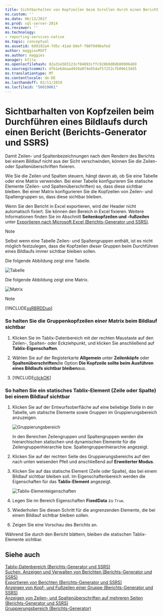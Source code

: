 ```yaml
---
title: Sichtbarhalten von Kopfzeilen beim Scrollen durch einen Bericht (Berichts-Generator und SSRS) | Microsoft-Dokumentation
ms.custom: ''
ms.date: 06/13/2017
ms.prod: sql-server-2014
ms.reviewer: ''
ms.technology:
- reporting-services-native
ms.topic: conceptual
ms.assetid: 6d9192a4-fd5c-41ad-b9ef-f88f9496afed
author: maggiesMSFT
ms.author: maggies
manager: kfile
ms.openlocfilehash: 82a31e583123cf04893cffc928b0d8db80906489
ms.sourcegitcommit: dfb1e6deaa4919a0f4e654af57252cfb09613dd5
ms.translationtype: MT
ms.contentlocale: de-DE
ms.lasthandoff: 02/11/2019
ms.locfileid: "56019061"
---
```

# <a name="keep-headers-visible-when-scrolling-through-a-report-report-builder-and-ssrs"></a>Sichtbarhalten von Kopfzeilen beim Durchführen eines Bildlaufs durch einen Bericht (Berichts-Generator und SSRS)
  Damit Zeilen- und Spaltenbezeichnungen nach dem Rendern des Berichts bei einem Bildlauf nicht aus der Sicht verschwinden, können Sie die Zeilen- oder Spaltenüberschriften fixieren.  
  
 Wie Sie die Zeilen und Spalten steuern, hängt davon ab, ob Sie eine Tabelle oder eine Matrix verwenden. Bei einer Tabelle konfigurieren Sie statische Elemente (Zeilen- und Spaltenüberschriften) so, dass diese sichtbar bleiben. Bei einer Matrix konfigurieren Sie die Kopfzeilen von Zeilen- und Spaltengruppen so, dass diese sichtbar bleiben.  
  
 Wenn Sie den Bericht in Excel exportieren, wird der Header nicht automatisch fixiert. Sie können den Bereich in Excel fixieren. Weitere Informationen finden Sie im Abschnitt **Seitenkopfzeilen und -fußzeilen** unter [Exportieren nach Microsoft Excel (Berichts-Generator und SSRS)](../report-builder/exporting-to-microsoft-excel-report-builder-and-ssrs.md).  
  
> [!NOTE]  
>  Selbst wenn eine Tabelle Zeilen- und Spaltengruppen enthält, ist es nicht möglich festzulegen, dass die Kopfzeilen dieser Gruppen beim Durchführen eines Bildlaufs immer sichtbar bleiben sollen.  
  
 Die folgende Abbildung zeigt eine Tabelle.  
  
 ![Tabelle](../media/table.png "Table")  
  
 Die folgende Abbildung zeigt eine Matrix.  
  
 ![Matrix](../media/matrix.png "Matrix")  
  
> [!NOTE]  
>  [!INCLUDE[ssRBRDDup](../../includes/ssrbrddup-md.md)]  
  
### <a name="to-keep-matrix-group-headers-visible-while-scrolling"></a>So halten Sie die Gruppenkopfzeilen einer Matrix beim Bildlauf sichtbar  
  
1.  Klicken Sie im Tablix-Datenbereich mit der rechten Maustaste auf den Zeilen-, Spalten- oder Eckziehpunkt, und klicken Sie anschließend auf **Tablix-Eigenschaften**.  
  
2.  Wählen Sie auf der Registerkarte **Allgemein** unter **Zeilenköpfe** oder **Spaltenüberschriften**die Option **Die Kopfzeile sollte beim Ausführen eines Bildlaufs sichtbar bleiben**aus.  
  
3.  [!INCLUDE[clickOK](../../includes/clickok-md.md)]  
  
### <a name="to-keep-a-static-tablix-member-row-or-column-visible-while-scrolling"></a>So halten Sie ein statisches Tablix-Element (Zeile oder Spalte) bei einem Bildlauf sichtbar  
  
1.  Klicken Sie auf der Entwurfsoberfläche auf eine beliebige Stelle in der Tabelle, um statische Elemente sowie Gruppen im Gruppierungsbereich anzuzeigen.  
  
     ![Gruppierungsbereich](../media/grouppane-updated.png "Grouping pane")  
  
     In den Bereichen Zeilengruppen und Spaltengruppen werden die hierarchischen statischen und dynamischen Elemente für die Zeilengruppenhierarchie bzw. Spaltengruppenhierarchie angezeigt.  
  
2.  Klicken Sie auf der rechten Seite des Gruppierungsbereichs auf den nach unten weisenden Pfeil und anschließend auf **Erweiterter Modus**.  
  
3.  Klicken Sie auf das statische Element (Zeile oder Spalte), das bei einem Bildlauf sichtbar bleiben soll. Im Eigenschaftenbereich werden die Eigenschaften für das **Tablix-Element** angezeigt.  
  
     ![Tablix-Elementeigenschaften](../media/grouppane-tablixmember-updated.png "Tablix Member properties")  
  
4.  Legen Sie im Bereich Eigenschaften **FixedData** zu `True`.  
  
5.  Wiederholen Sie diesen Schritt für die angrenzenden Elemente, die bei einem Bildlauf sichtbar bleiben sollen.  
  
6.  Zeigen Sie eine Vorschau des Berichts an.  
  
 Während Sie durch den Bericht blättern, bleiben die statischen Tablix-Elemente sichtbar.  
  
## <a name="see-also"></a>Siehe auch  
 [Tablix-Datenbereich &#40;Berichts-Generator und SSRS&#41;](../tablix-data-region-report-builder-and-ssrs.md)   
 [Suchen, Anzeigen und Verwalten von Berichten (Berichts-Generator und SSRS)](../report-builder/finding-viewing-and-managing-reports-report-builder-and-ssrs.md)   
 [Exportieren von Berichten &#40;Berichts-Generator und SSRS&#41;](../report-builder/export-reports-report-builder-and-ssrs.md)   
 [Anzeigen von Kopf- und Fußzeilen einer Gruppe (Berichts-Generator und SSRS)](display-headers-and-footers-with-a-group-report-builder-and-ssrs.md)   
 [Anzeigen von Zeilen- und Spaltenüberschriften auf mehreren Seiten (Berichts-Generator und SSRS)](display-row-and-column-headers-on-multiple-pages-report-builder-and-ssrs.md)   
 [Gruppierungsbereich (Berichts-Generator)](grouping-pane-report-builder.md)  
  
  
